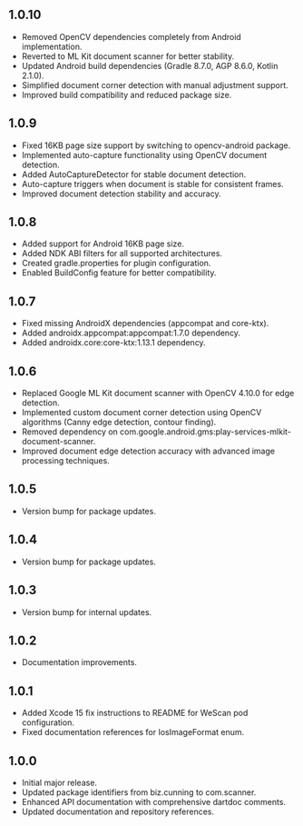 ## 1.0.10
* Removed OpenCV dependencies completely from Android implementation.
* Reverted to ML Kit document scanner for better stability.
* Updated Android build dependencies (Gradle 8.7.0, AGP 8.6.0, Kotlin 2.1.0).
* Simplified document corner detection with manual adjustment support.
* Improved build compatibility and reduced package size.

## 1.0.9
* Fixed 16KB page size support by switching to opencv-android package.
* Implemented auto-capture functionality using OpenCV document detection.
* Added AutoCaptureDetector for stable document detection.
* Auto-capture triggers when document is stable for consistent frames.
* Improved document detection stability and accuracy.

## 1.0.8
* Added support for Android 16KB page size.
* Added NDK ABI filters for all supported architectures.
* Created gradle.properties for plugin configuration.
* Enabled BuildConfig feature for better compatibility.

## 1.0.7
* Fixed missing AndroidX dependencies (appcompat and core-ktx).
* Added androidx.appcompat:appcompat:1.7.0 dependency.
* Added androidx.core:core-ktx:1.13.1 dependency.

## 1.0.6
* Replaced Google ML Kit document scanner with OpenCV 4.10.0 for edge detection.
* Implemented custom document corner detection using OpenCV algorithms (Canny edge detection, contour finding).
* Removed dependency on com.google.android.gms:play-services-mlkit-document-scanner.
* Improved document edge detection accuracy with advanced image processing techniques.

## 1.0.5
* Version bump for package updates.

## 1.0.4
* Version bump for package updates.

## 1.0.3
* Version bump for internal updates.

## 1.0.2
* Documentation improvements.

## 1.0.1
* Added Xcode 15 fix instructions to README for WeScan pod configuration.
* Fixed documentation references for IosImageFormat enum.

## 1.0.0
* Initial major release.
* Updated package identifiers from biz.cunning to com.scanner.
* Enhanced API documentation with comprehensive dartdoc comments.
* Updated documentation and repository references.

